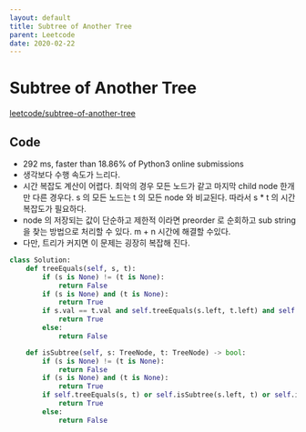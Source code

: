 ```yaml
---
layout: default
title: Subtree of Another Tree
parent: Leetcode
date: 2020-02-22
---
```


# Subtree of Another Tree

[leetcode/subtree-of-another-tree](https://www.leetcode.com/problems/subtree-of-another-tree/)

## Code

- 292 ms, faster than 18.86% of Python3 online submissions
- 생각보다 수행 속도가 느리다.
- 시간 복잡도 계산이 어렵다. 최악의 경우 모든 노드가 같고 마지막 child node 한개만 다른 경우다. s 의 모든 노드는 t 의 모든 node 와 비교된다. 따라서 s * t 의 시간 복잡도가 필요하다.
- node 의 저장되는 값이 단순하고 제한적 이라면 preorder 로 순회하고 sub string 을 찾는 방법으로 처리할 수 있다. m + n 시간에 해결할 수있다.
- 다만, 트리가 커지면 이 문제는 굉장히 복잡해 진다.

```python
class Solution:
    def treeEquals(self, s, t):
        if (s is None) != (t is None):
            return False
        if (s is None) and (t is None):
            return True
        if s.val == t.val and self.treeEquals(s.left, t.left) and self.treeEquals(s.right, t.right):
            return True
        else:
            return False

    def isSubtree(self, s: TreeNode, t: TreeNode) -> bool:
        if (s is None) != (t is None):
            return False
        if (s is None) and (t is None):
            return True
        if self.treeEquals(s, t) or self.isSubtree(s.left, t) or self.isSubtree(s.right, t):
            return True
        else:
            return False
```